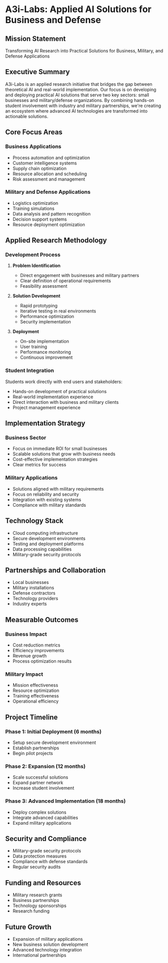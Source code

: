 # A3i-Labs: Applied AI Solutions for Business and Defense

## Mission Statement
Transforming AI Research into Practical Solutions for Business, Military, and Defense Applications

## Executive Summary
A3i-Labs is an applied research initiative that bridges the gap between theoretical AI and real-world implementation. Our focus is on developing and deploying practical AI solutions that serve two key sectors: small businesses and military/defense organizations. By combining hands-on student involvement with industry and military partnerships, we're creating an ecosystem where advanced AI technologies are transformed into actionable solutions.

## Core Focus Areas

### Business Applications
- Process automation and optimization
- Customer intelligence systems
- Supply chain optimization
- Resource allocation and scheduling
- Risk assessment and management

### Military and Defense Applications
- Logistics optimization
- Training simulations
- Data analysis and pattern recognition
- Decision support systems
- Resource deployment optimization

## Applied Research Methodology

### Development Process
1. **Problem Identification**
   - Direct engagement with businesses and military partners
   - Clear definition of operational requirements
   - Feasibility assessment

2. **Solution Development**
   - Rapid prototyping
   - Iterative testing in real environments
   - Performance optimization
   - Security implementation

3. **Deployment**
   - On-site implementation
   - User training
   - Performance monitoring
   - Continuous improvement

### Student Integration
Students work directly with end users and stakeholders:
- Hands-on development of practical solutions
- Real-world implementation experience
- Direct interaction with business and military clients
- Project management experience

## Implementation Strategy

### Business Sector
- Focus on immediate ROI for small businesses
- Scalable solutions that grow with business needs
- Cost-effective implementation strategies
- Clear metrics for success

### Military Applications
- Solutions aligned with military requirements
- Focus on reliability and security
- Integration with existing systems
- Compliance with military standards

## Technology Stack
- Cloud computing infrastructure
- Secure development environments
- Testing and deployment platforms
- Data processing capabilities
- Military-grade security protocols

## Partnerships and Collaboration
- Local businesses
- Military installations
- Defense contractors
- Technology providers
- Industry experts

## Measurable Outcomes

### Business Impact
- Cost reduction metrics
- Efficiency improvements
- Revenue growth
- Process optimization results

### Military Impact
- Mission effectiveness
- Resource optimization
- Training effectiveness
- Operational efficiency

## Project Timeline

### Phase 1: Initial Deployment (6 months)
- Setup secure development environment
- Establish partnerships
- Begin pilot projects

### Phase 2: Expansion (12 months)
- Scale successful solutions
- Expand partner network
- Increase student involvement

### Phase 3: Advanced Implementation (18 months)
- Deploy complex solutions
- Integrate advanced capabilities
- Expand military applications

## Security and Compliance
- Military-grade security protocols
- Data protection measures
- Compliance with defense standards
- Regular security audits

## Funding and Resources
- Military research grants
- Business partnerships
- Technology sponsorships
- Research funding

## Future Growth
- Expansion of military applications
- New business solution development
- Advanced technology integration
- International partnerships
